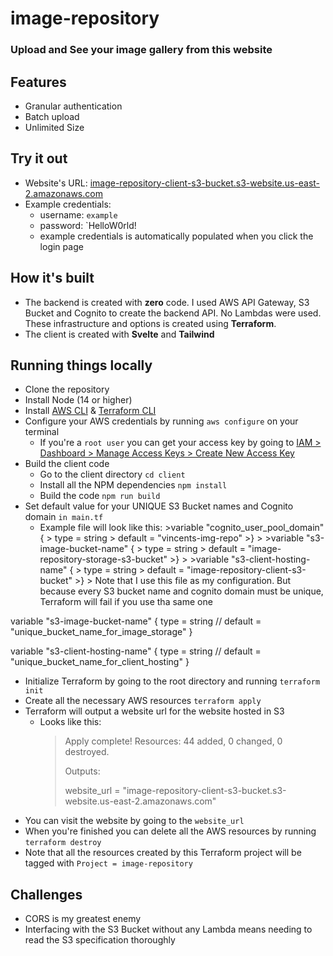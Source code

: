 # image-repository

### Upload and See your image gallery from this website

## Features
* Granular authentication
* Batch upload
* Unlimited Size

## Try it out
* Website's URL: [image-repository-client-s3-bucket.s3-website.us-east-2.amazonaws.com](image-repository-client-s3-bucket.s3-website.us-east-2.amazonaws.com)
* Example credentials:
  * username: `example`
  * password: `HelloW0rld!
  * example credentials is automatically populated when you click the login page

## How it's built
* The backend is created with **zero** code. I used AWS API Gateway, S3 Bucket and Cognito to create the backend API. No Lambdas were used. These infrastructure and options is created using **Terraform**. 
* The client is created with **Svelte** and **Tailwind**

## Running things locally
* Clone the repository
* Install Node (14 or higher)
* Install [AWS CLI](https://docs.aws.amazon.com/cli/latest/userguide/cli-chap-install.html) & [Terraform CLI](https://learn.hashicorp.com/tutorials/terraform/install-cli)
* Configure your AWS credentials by running `aws configure` on your terminal
  * If you're a `root user` you can get your access key by going to [IAM > Dashboard > Manage Access Keys > Create New Access Key](https://console.aws.amazon.com/iam/home#/security_credentials$access_key)
* Build the client code
  * Go to the client directory `cd client`
  * Install all the NPM dependencies `npm install`
  * Build the code `npm run build`
* Set default value for your UNIQUE S3 Bucket names and Cognito domain `in main.tf`
  * Example file will look like this:
		>variable "cognito_user_pool_domain" {
		>  type = string
		>  default = "vincents-img-repo"
		>}
		>
		>variable "s3-image-bucket-name" {
		>  type = string
		>  default = "image-repository-storage-s3-bucket"
		>}
		>
		>variable "s3-client-hosting-name" {
		>  type = string
		>  default = "image-repository-client-s3-bucket"
		>}
		>
    Note that I use this file as my configuration. 
    But because every S3 bucket name and cognito domain must be unique, 
    Terraform will fail if you use tha same one

variable "s3-image-bucket-name" {
  type = string
  // default = "unique_bucket_name_for_image_storage"
}

variable "s3-client-hosting-name" {
  type = string
  // default = "unique_bucket_name_for_client_hosting"
}

* Initialize Terraform by going to the root directory and running `terraform init`
* Create all the necessary AWS resources `terraform apply`
* Terraform will output a website url for the website hosted in S3
  * Looks like this: 
    > Apply complete! Resources: 44 added, 0 changed, 0 destroyed.
    >
    > Outputs:
    >
    > website_url = "image-repository-client-s3-bucket.s3-website.us-east-2.amazonaws.com"
* You can visit the website by going to the `website_url`
* When you're finished you can delete all the AWS resources by running `terraform destroy`
* Note that all the resources created by this Terraform project will be tagged with `Project = image-repository`

## Challenges
* CORS is my greatest enemy
* Interfacing with the S3 Bucket without any Lambda means needing to read the S3 specification thoroughly
